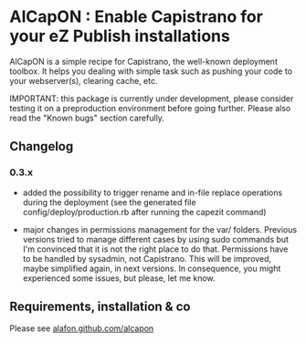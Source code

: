 # AlCapON : Enable Capistrano for your eZ Publish installations

AlCapON is a simple recipe for Capistrano, the well-known deployment toolbox. It helps you dealing with simple task such as pushing your code to your webserver(s), clearing cache, etc.

IMPORTANT: this package is currently under development, please consider testing it on a preproduction environment before going further. Please also read the "Known bugs" section carefully.

## Changelog

### 0.3.x

 - added the possibility to trigger rename and in-file replace operations
   during the deployment (see the generated file
   config/deploy/production.rb after running the capezit command)

 - major changes in permissions management for the var/ folders. Previous
   versions tried to manage different cases by using sudo commands but I'm
   convinced that it is not the right place to do that. Permissions have to be
   handled by sysadmin, not Capistrano.
   This will be improved, maybe simplified again, in next versions.
   In consequence, you might experienced some issues, but please, let me know.

## Requirements, installation & co

Please see [alafon.github.com/alcapon](http://alafon.github.com/alcapon)
